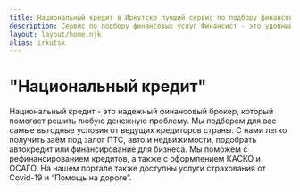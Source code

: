 ```yaml
---
title: Национальный кредит в Иркутске лучший сервис по подбору финансовых услуг
description: Сервис по подбору финансовых услуг Финансист - это удобный способ получить выгодные условия в кратчайшие сроки
layout: layout/home.njk
alias: irkutsk
---
```


# "Национальный кредит"

Национальный кредит - это надежный финансовый брокер, который помогает решить любую денежную проблему. Мы подберем для вас самые выгодные условия от ведущих кредиторов страны. С нами легко получить заём под залог ПТС, авто и недвижимости, подобрать автокредит или финансирование для бизнеса. Мы поможем с рефинансированием кредитов, а также с оформлением КАСКО и ОСАГО. На нашем портале также доступны услуги страхования от Covid-19 и “Помощь на дороге”.
